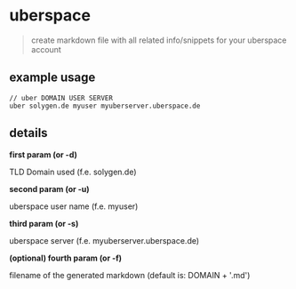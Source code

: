 # uberspace

> create markdown file with all related info/snippets for your uberspace account

## example usage

```
// uber DOMAIN USER SERVER
uber solygen.de myuser myuberserver.uberspace.de
```

## details

__first param (or -d)__

TLD Domain used (f.e. solygen.de)


__second param (or -u)__

uberspace user name (f.e. myuser)

__third param (or -s)__

uberspace server (f.e. myuberserver.uberspace.de)

__(optional) fourth param (or -f)__

filename of the generated markdown (default is: DOMAIN + '.md')


